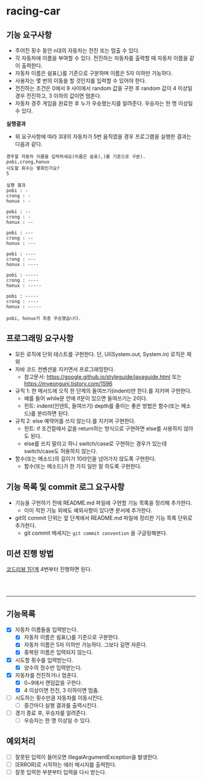 # racing-car

## 기능 요구사항
- 주어진 횟수 동안 n대의 자동차는 전진 또는 멈출 수 있다.
- 각 자동차에 이름을 부여할 수 있다. 전진하는 자동차를 출력할 때 자동차 이름을 같이 출력한다.
- 자동차 이름은 쉼표(,)를 기준으로 구분하며 이름은 5자 이하만 가능하다.
- 사용자는 몇 번의 이동을 할 것인지를 입력할 수 있어야 한다.
- 전진하는 조건은 0에서 9 사이에서 random 값을 구한 후 random 값이 4 이상일 경우 전진하고, 3 이하의 값이면 멈춘다.
- 자동차 경주 게임을 완료한 후 누가 우승했는지를 알려준다. 우승자는 한 명 이상일 수 있다.

**실행결과**
- 위 요구사항에 따라 3대의 자동차가 5번 움직였을 경우 프로그램을 실행한 결과는 다음과 같다.

```shell
경주할 자동차 이름을 입력하세요(이름은 쉼표(,)를 기준으로 구분).
pobi,crong,honux
시도할 회수는 몇회인가요?
5

실행 결과
pobi : -
crong : -
honux : -

pobi : --
crong : -
honux : --

pobi : ---
crong : --
honux : ---

pobi : ----
crong : ---
honux : ----

pobi : -----
crong : ----
honux : -----

pobi : -----
crong : ----
honux : -----

pobi, honux가 최종 우승했습니다.
```

## 프로그래밍 요구사항
- 모든 로직에 단위 테스트를 구현한다. 단, UI(System.out, System.in) 로직은 제외
- 자바 코드 컨벤션을 지키면서 프로그래밍한다.
  - 참고문서: https://google.github.io/styleguide/javaguide.html 또는 https://myeonguni.tistory.com/1596
- 규칙 1: 한 메서드에 오직 한 단계의 들여쓰기(indent)만 한다.를 지키며 구현한다.
  - 예를 들어 while문 안에 if문이 있으면 들여쓰기는 2이다.
  - 힌트: indent(인덴트, 들여쓰기) depth를 줄이는 좋은 방법은 함수(또는 메소드)를 분리하면 된다.
- 규칙 2: else 예약어를 쓰지 않는다.를 지키며 구현한다.
  - 힌트: if 조건절에서 값을 return하는 방식으로 구현하면 else를 사용하지 않아도 된다.
  - else를 쓰지 말라고 하니 switch/case로 구현하는 경우가 있는데 switch/case도 허용하지 않는다.
- 함수(또는 메소드)의 길이가 10라인을 넘어가지 않도록 구현한다.
  - 함수(또는 메소드)가 한 가지 일만 잘 하도록 구현한다.

## 기능 목록 및 commit 로그 요구사항
- 기능을 구현하기 전에 README.md 파일에 구현할 기능 목록을 정리해 추가한다.
  - 이미 적힌 기능 외에도 예외사항이 있다면 문서에 추가한다.
- git의 commit 단위는 앞 단계에서 README.md 파일에 정리한 기능 목록 단위로 추가한다.
  - git commit 메세지는 `git commit convention` 을 구글링해본다.

## 미션 진행 방법
[코드리뷰 1단계](https://github.com/woowacourse/woowacourse-docs/blob/master/maincourse/review-step1.md) 4번부터 진행하면 된다. 

<br /><br />

***
## 기능목록

- [x] 자동차 이름들을 입력받는다.
  - [x] 자동차 이름은 쉼표(,)를 기준으로 구분한다.
  - [x] 자동차 이름은 5자 이하만 가능하다. 그보다 길면 자른다.
  - [x] 중복된 이름은 입력되지 않는다.

- [x] 시도할 횟수를 입력받는다.
  - [x] 양수의 정수만 입력받는다.

- [x] 자동차를 전진하거나 멈춘다.
  - [x] 0~9에서 랜덤값을 구한다.
  - [x] 4 이상이면 전진, 3 이하이면 멈춤.

- [ ] 시도하는 횟수만큼 자동차를 이동시킨다.
  - [ ] 중간마다 실행 결과를 출력시킨다.

- [ ] 경기 종료 후, 우승자를 알려준다.
  - [ ] 우승자는 한 명 이상일 수 있다.

## 예외처리
- [ ] 잘못된 입력이 들어오면 IllegalArgumentException을 발생한다.
- [ ] [ERROR]로 시작하는 에러 메시지를 출력한다.
- [ ] 잘못 입력한 부분부터 입력을 다시 받는다.
